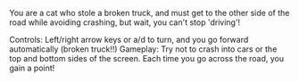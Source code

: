 You are a cat who stole a broken truck, and must get to the other side of the road while avoiding crashing, but wait, you can't stop 'driving'!

Controls: Left/right arrow keys or a/d to turn, and you go forward automatically (broken truck!!)
Gameplay: Try not to crash into cars or the top and bottom sides of the screen. Each time you go across the road, you gain a point!

